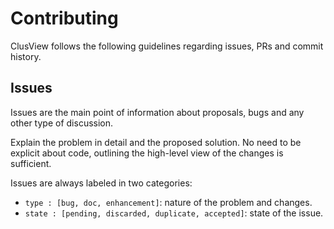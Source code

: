 # Contributing
ClusView follows the following guidelines regarding issues, PRs and commit history.

## Issues
Issues are the main point of information about proposals, bugs and any other type of discussion.

Explain the problem in detail and the proposed solution. No need to be explicit about code,
outlining the high-level view of the changes is sufficient.

Issues are always labeled in two categories:
- `type : [bug, doc, enhancement]`: nature of the problem and changes.
- `state : [pending, discarded, duplicate, accepted]`: state of the issue.

